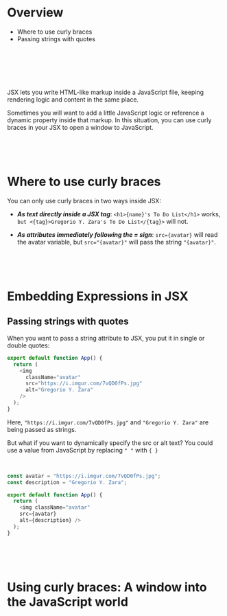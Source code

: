 # Overview

- Where to use curly braces
- Passing strings with quotes

&nbsp;

&nbsp;

&nbsp;

JSX lets you write HTML-like markup inside a JavaScript file, keeping rendering logic and content in the same place.

Sometimes you will want to add a little JavaScript logic or reference a dynamic property inside that markup. In this situation, you can use curly braces in your JSX to open a window to JavaScript.

&nbsp;

&nbsp;

# Where to use curly braces

You can only use curly braces in two ways inside JSX:

- **_As text directly inside a JSX tag_**: `<h1>{name}'s To Do List</h1>` works, `but <{tag}>Gregorio Y. Zara's To Do List</{tag}>` will not.

- **_As attributes immediately following the = sign_**: `src={avatar}` will read the avatar variable, but `src="{avatar}"` will pass the string `"{avatar}"`.

&nbsp;

&nbsp;

# Embedding Expressions in JSX

## Passing strings with quotes

When you want to pass a string attribute to JSX, you put it in single or double quotes:

```js
export default function App() {
  return (
    <img
      className="avatar"
      src="https://i.imgur.com/7vQD0fPs.jpg"
      alt="Gregorio Y. Zara"
    />
  );
}
```

Here, `"https://i.imgur.com/7vQD0fPs.jpg"` and `"Gregorio Y. Zara"` are being passed as strings.

But what if you want to dynamically specify the src or alt text? You could use a value from JavaScript by replacing `" "` with `{ }`

&nbsp;

```js
const avatar = "https://i.imgur.com/7vQD0fPs.jpg";
const description = "Gregorio Y. Zara";

export default function App() {
  return (
    <img className="avatar" 
    src={avatar} 
    alt={description} />
  );
}
```

&nbsp;

&nbsp;

# Using curly braces: A window into the JavaScript world

&nbsp;

&nbsp;

&nbsp;

&nbsp;

&nbsp;

&nbsp;

&nbsp;

&nbsp;

&nbsp;

&nbsp;

&nbsp;

&nbsp;

&nbsp;

&nbsp;

&nbsp;

&nbsp;

&nbsp;
